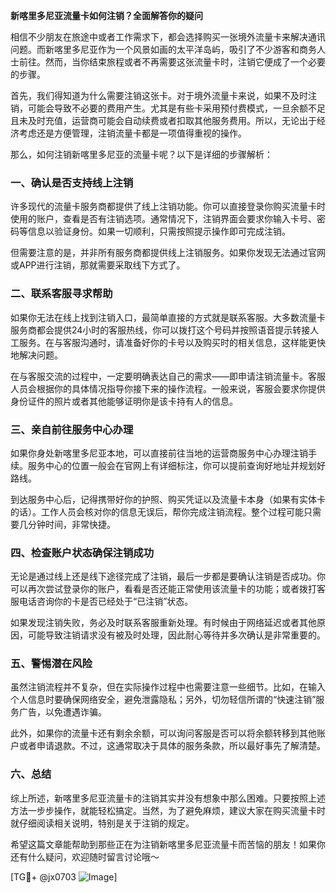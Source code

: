 **新喀里多尼亚流量卡如何注销？全面解答你的疑问**

相信不少朋友在旅途中或者工作需求下，都会选择购买一张境外流量卡来解决通讯问题。而新喀里多尼亚作为一个风景如画的太平洋岛屿，吸引了不少游客和商务人士前往。然而，当你结束旅程或者不再需要这张流量卡时，注销它便成了一个必要的步骤。

首先，我们得知道为什么需要注销这张卡。对于境外流量卡来说，如果不及时注销，可能会导致不必要的费用产生。尤其是有些卡采用预付费模式，一旦余额不足且未及时充值，运营商可能会自动续费或者扣取其他服务费用。所以，无论出于经济考虑还是方便管理，注销流量卡都是一项值得重视的操作。

那么，如何注销新喀里多尼亚的流量卡呢？以下是详细的步骤解析：

### 一、确认是否支持线上注销

许多现代的流量卡服务商都提供了线上注销功能。你可以直接登录你购买流量卡时使用的账户，查看是否有注销选项。通常情况下，注销界面会要求你输入卡号、密码等信息以验证身份。如果一切顺利，只需按照提示操作即可完成注销。

但需要注意的是，并非所有服务商都提供线上注销服务。如果你发现无法通过官网或APP进行注销，那就需要采取线下方式了。

### 二、联系客服寻求帮助

如果你无法在线上找到注销入口，最简单直接的方式就是联系客服。大多数流量卡服务商都会提供24小时的客服热线，你可以拨打这个号码并按照语音提示转接人工服务。在与客服沟通时，请准备好你的卡号以及购买时的相关信息，这样能更快地解决问题。

在与客服交流的过程中，一定要明确表达自己的需求——即申请注销流量卡。客服人员会根据你的具体情况指导你接下来的操作流程。一般来说，客服会要求你提供身份证件的照片或者其他能够证明你是该卡持有人的信息。

### 三、亲自前往服务中心办理

如果你身处新喀里多尼亚本地，可以直接前往当地的运营商服务中心办理注销手续。服务中心的位置一般会在官网上有详细标注，你可以提前查询好地址并规划好路线。

到达服务中心后，记得携带好你的护照、购买凭证以及流量卡本身（如果有实体卡的话）。工作人员会核对你的信息无误后，帮你完成注销流程。整个过程可能只需要几分钟时间，非常快捷。

### 四、检查账户状态确保注销成功

无论是通过线上还是线下途径完成了注销，最后一步都是要确认注销是否成功。你可以再次尝试登录你的账户，看看是否还能正常使用该流量卡的功能；或者拨打客服电话咨询你的卡是否已经处于“已注销”状态。

如果发现注销失败，务必及时联系客服重新处理。有时候由于网络延迟或者其他原因，可能导致注销请求没有被及时处理，因此耐心等待并多次确认是非常重要的。

### 五、警惕潜在风险

虽然注销流程并不复杂，但在实际操作过程中也需要注意一些细节。比如，在输入个人信息时要确保网络安全，避免泄露隐私；另外，切勿轻信所谓的“快速注销”服务广告，以免遭遇诈骗。

此外，如果你的流量卡还有剩余余额，可以询问客服是否可以将余额转移到其他账户或者申请退款。不过，这通常取决于具体的服务条款，所以最好事先了解清楚。

### 六、总结

综上所述，新喀里多尼亚流量卡的注销其实并没有想象中那么困难。只要按照上述方法一步步操作，就能轻松搞定。当然，为了避免麻烦，建议大家在购买流量卡时就仔细阅读相关说明，特别是关于注销的规定。

希望这篇文章能帮助到那些正在为注销新喀里多尼亚流量卡而苦恼的朋友！如果你还有什么疑问，欢迎随时留言讨论哦～

[TG💪+ @jx0703 ![Image](https://github.com/user-attachments/assets/dbca1d08-cadb-493c-b0ec-ad6f7a83f270)]